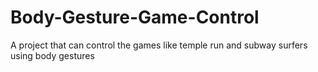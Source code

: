 # Body-Gesture-Game-Control
A project that can control the games like temple run and subway surfers using body gestures
